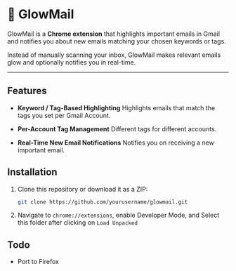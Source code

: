 # 🌟 GlowMail

GlowMail is a **Chrome extension** that highlights important emails in Gmail and notifies you about new emails matching your chosen keywords or tags.  

Instead of manually scanning your inbox, GlowMail makes relevant emails glow and optionally notifies you in real-time.

---

## Features
- **Keyword / Tag-Based Highlighting**
    Highlights emails that match the tags you set per Gmail Account.

- **Per-Account Tag Management**
    Different tags for different accounts.

- **Real-Time New Email Notifications**
    Notifies you on receiving a new important email.

## Installation

1. Clone this repository or download it as a ZIP:

   ```bash
   git clone https://github.com/yourusername/glowmail.git
   ```

2. Navigate to `chrome://extensions`, enable Developer Mode, and Select this folder after clicking on `Load Unpacked`

## Todo
- Port to Firefox
